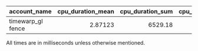 | account_name      |   cpu_duration_mean |   cpu_duration_sum |   cpu_duration_std |   wall_duration_mean |   wall_duration_sum |   wall_duration_std |   period_mean |   period_std |   count |
|:------------------|--------------------:|-------------------:|-------------------:|---------------------:|--------------------:|--------------------:|--------------:|-------------:|--------:|
| timewarp_gl fence |             2.87123 |            6529.18 |            1.90057 |              5.54673 |             12613.3 |             5.04102 |       26.9948 |      13.7401 |    2274 |

All times are in milliseconds unless otherwise mentioned.
